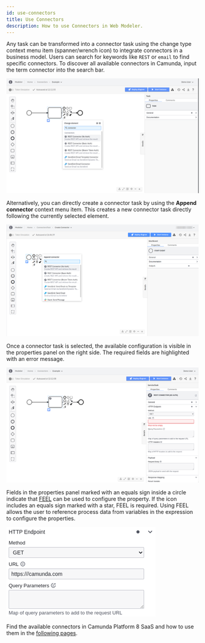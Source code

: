 ```yaml
---
id: use-connectors
title: Use Connectors
description: How to use Connectors in Web Modeler.
---
```


Any task can be transformed into a connector task using the change type context menu item (spanner/wrench icon) to integrate connectors in a business model. Users can search for keywords like `REST` or `email` to find specific connectors. To discover all available connectors in Camunda, input the term connector into the search bar.

![connectors context menu](img/use-connectors-context-menu.png)

Alternatively, you can directly create a connector task by using the **Append connector** context menu item. This creates a new connector task directly following the currently selected element.

![append connector](img/use-connectors-append.png)

Once a connector task is selected, the available configuration is visible in the properties panel on the right side. The required fields are highlighted with an error message.

![connectors properties panel](img/use-connectors-properties.png)

Fields in the properties panel marked with an equals sign inside a circle indicate that [FEEL](/components/modeler/feel/what-is-feel.md) can be used to configure the property. If the icon includes an equals sign marked with a star, FEEL is required. Using FEEL allows the user to reference process data from variables in the expression to configure the properties.

![feel connectors](img/use-connectors-feel.png)

Find the available connectors in Camunda Platform 8 SaaS and how to use them in the [following pages](./out-of-the-box-connectors/available-connectors-overview.md).
